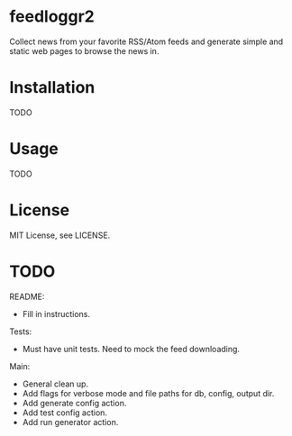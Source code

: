 
feedloggr2
================================================================================

Collect news from your favorite RSS/Atom feeds and generate simple and static
web pages to browse the news in.

Installation
================================================================================

TODO

Usage
================================================================================

TODO

License
================================================================================

MIT License, see LICENSE.

TODO
================================================================================

README:
- Fill in instructions.

Tests:
- Must have unit tests. Need to mock the feed downloading.

Main:
- General clean up.
- Add flags for verbose mode and file paths for db, config, output dir.
- Add generate config action.
- Add test config action.
- Add run generator action.
